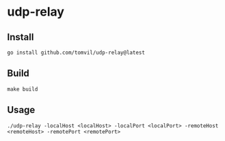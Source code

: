 # udp-relay


## Install
`go install github.com/tomvil/udp-relay@latest`


## Build
```
make build
```


## Usage
```
./udp-relay -localHost <localHost> -localPort <localPort> -remoteHost <remoteHost> -remotePort <remotePort>
```

